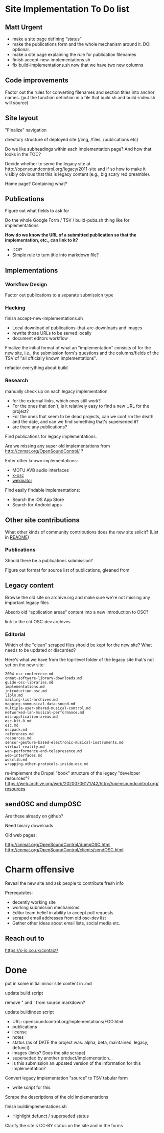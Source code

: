 # Site Implementation To Do list

## Matt Urgent

- make a site page defining “status”
- make the publications form and the whole mechanism around it.  DOI optional.
- make a site page explaining the rule for publication filenames
- finish accept-new-implementations.sh
- fix build-implementations.sh now that we have two new columns



## Code improvements

Factor out the rules for converting filenames and section titles into anchor names.
(put the function definition in a file that build.sh and build-index.sh will source)



## Site layout

"Finalize" navigation

directory structure of deployed site (/img, /files, /publications etc)

Do we like subheadings within each implementation page?  And how that looks in the TOC?

Decide whether to serve the legacy site at
http://opensoundcontrol.org/legacy/2011-site and if so how to make it
visibly obvious that this is legacy content (e.g., big scary red
preamble).

Home page?  Containing what?


## Publications

Figure out what fields to ask for

Do the whole Google Form / TSV / build-pubs.sh thing like for implementations

**How do we know the URL of a submitted publication so that the implementation, etc., can link to it?**

- DOI? 
- Simple rule to turn title into markdown file? 





## Implementations

### Workflow Design

Factor out publications to a separate submission type

### Hacking

finish accept-new-implementations.sh

- Local download of publications-that-are-downloads and images
- rewrite those URLs to be served locally
- document editors workflow


Finalize the initial format of what an "implementation" consists of for
the new site, i.e., the submission form's questions and the
columns/fields of the TSV of "all officially known implementations".

refactor everything about build


### Research

manually check up on each legacy implementation

 - for the external links, which ones still work?
 - For the ones that don't, is it relatively easy to find a new URL for the project?
 - For the ones that seem to be dead projects, can we confirm the
   death and the date, and can we find something that's superseded it?
 - are there any publications?
 
Find publications for legacy implementations.

Are we missing any super old implementations from <http://cnmat.org/OpenSoundControl/> ?

Enter other known implementations:

* MOTU AVB audio interfaces
* [x-osc](https://x-io.co.uk/x-osc)
* [wekinator](http://www.wekinator.org)


Find easily findable implementations:

* Search the iOS App Store
* Search for Android apps



## Other site contributions

What other kinds of community contributions does the new site solicit?
(List in [README](README.html))

### Publications

Should there be a publications submission?

Figure out format for source list of publications, gleaned from

## Legacy content

Browse the old site on archive.org and make sure we're not missing any important legacy files

Absorb old  “application areas” content into a new introduction to OSC?

link to the old OSC-dev archives


### Editorial 

Which of the "clean" scraped files should be kept for the new site?
What needs to be updated or discarded?

Here's what we have from the top-level folder of the legacy site that's not yet on the new site:

````
2004-osc-conference.md
cnmat-software-library-downloads.md
guide-osc-libraries.md
implementations.md
introduction-osc.md
liblo.md
mailing-list-archives.md
mapping-nonmusical-data-sound.md
multiple-user-shared-musical-control.md
networked-lan-musical-performance.md
osc-application-areas.md
osc-kit-0.md
osc.md
oscpack.md
references.md
resources.md
sensor-gesture-based-electronic-musical-instruments.md
virtual-reality.md
wan-performance-and-telepresence.md
web-interfaces.md
wosclib.md
wrapping-other-protocols-inside-osc.md
````


re-implement the Drupal "book" structure of the legacy "developer resources"?
    https://web.archive.org/web/20200706171742/http://opensoundcontrol.org/resources
    

## sendOSC and dumpOSC

Are these already on github?

Need binary downloads

Old web pages:

<http://cnmat.org/OpenSoundControl/dumpOSC.html>
<http://cnmat.org/OpenSoundControl/clients/sendOSC.html>


# Charm offensive

Reveal the new site and ask people to contribute fresh info

Prerequisites: 

* decently working site
* working submission mechanisms
* Editor team belief in ability to accept pull requests
* scraped email addresses from old osc-dev list
* Gather other ideas about email lists, social media etc.


## Reach out to

<https://x-io.co.uk/contact/>




# Done

put in some initial minor site content in .md

update build script

remove \" and \' from source markdown?

update buildindex script


- URL: opensoundcontrol.org/implementations/FOO.html
- publications
- license
- notes
- status (as of DATE the project was: alpha, beta, maintained, legacy, defunct)
- images (links? Does the site scrape)
- superseded by another product/implementation...
- is this submission an updated version of the information for this implementation?

Convert legacy implementation "source" to TSV tabular form
- write script for this

Scrape the descriptions of the old implementations


finish buildimplementations.sh

- Highlight defunct / superseded status



Clarify the site's CC-BY status on the site and in the forms


